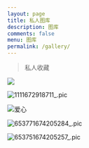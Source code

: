 ```yaml
---
layout: page
title: 私人图库
description: 图库
comments: false
menu: 图库
permalink: /gallery/
---
```


> 私人收藏

![](https://cdn.jsdelivr.net/gh/mafulong/mdPic@vv6/v6/202212022241388.jpg)

![1111672918711_.pic](https://cdn.jsdelivr.net/gh/mafulong/mdPic@vv6/v6/202301051939882.jpg)


![爱心](https://cdn.jsdelivr.net/gh/mafulong/mdPic@vv6/v6/202301201659485.jpg)



![653771674205284_.pic](https://cdn.jsdelivr.net/gh/mafulong/mdPic@vv6/v6/202301201702769.jpg)



![653751674205257_.pic](https://cdn.jsdelivr.net/gh/mafulong/mdPic@vv6/v6/202301201702130.jpg)
